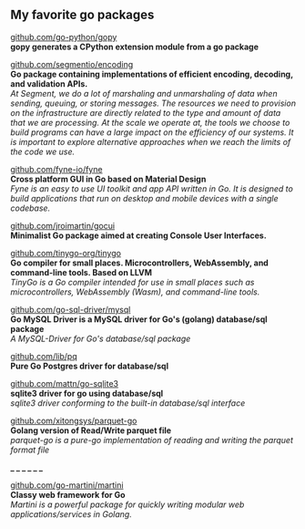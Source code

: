 ## My favorite go packages

[github.com/go-python/gopy](https://github.com/go-python/gopy)   
__gopy generates a CPython extension module from a go package__   

[github.com/segmentio/encoding](https://github.com/segmentio/encoding)    
__Go package containing implementations of efficient encoding, decoding, and validation APIs.__    
_At Segment, we do a lot of marshaling and unmarshaling of data when sending, queuing, or storing messages. The resources we need to provision on the infrastructure are directly related to the type and amount of data that we are processing. At the scale we operate at, the tools we choose to build programs can have a large impact on the efficiency of our systems. It is important to explore alternative approaches when we reach the limits of the code we use._

[github.com/fyne-io/fyne](https://github.com/fyne-io/fyne)    
__Cross platform GUI in Go based on Material Design__    
_Fyne is an easy to use UI toolkit and app API written in Go. It is designed to build applications that run on desktop and mobile devices with a single codebase._

[github.com/jroimartin/gocui](https://github.com/jroimartin/gocui)     
__Minimalist Go package aimed at creating Console User Interfaces.__    

[github.com/tinygo-org/tinygo](https://github.com/tinygo-org/tinygo)    
__Go compiler for small places. Microcontrollers, WebAssembly, and command-line tools. Based on LLVM__    
_TinyGo is a Go compiler intended for use in small places such as microcontrollers, WebAssembly (Wasm), and command-line tools._    

[github.com/go-sql-driver/mysql](https://github.com/go-sql-driver/mysql)    
__Go MySQL Driver is a MySQL driver for Go's (golang) database/sql package__    
_A MySQL-Driver for Go's database/sql package_

[github.com/lib/pq](https://github.com/lib/pq)    
__Pure Go Postgres driver for database/sql__    

[github.com/mattn/go-sqlite3](https://github.com/mattn/go-sqlite3)      
__sqlite3 driver for go using database/sql__    
_sqlite3 driver conforming to the built-in database/sql interface_   


[github.com/xitongsys/parquet-go](https://github.com/xitongsys/parquet-go)    
__Golang version of Read/Write parquet file__    
_parquet-go is a pure-go implementation of reading and writing the parquet format file_   



**_ _ _ _ _ _**

[github.com/go-martini/martini](https://github.com/go-martini/martini)    
__Classy web framework for Go__    
_Martini is a powerful package for quickly writing modular web applications/services in Golang._

